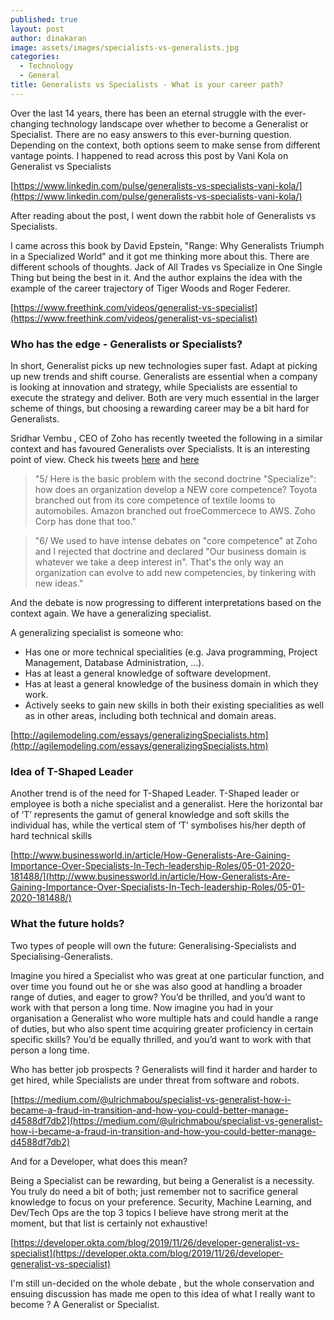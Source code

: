 ```yaml
---
published: true
layout: post
author: dinakaran
image: assets/images/specialists-vs-generalists.jpg
categories:
  - Technology
  - General
title: Generalists vs Specialists - What is your career path?
---
```


Over the last 14 years, there has been an eternal struggle with the ever-changing technology landscape over whether to become a Generalist or Specialist. There are no easy answers to this ever-burning question. Depending on the context, both options seem to make sense from different vantage points. I happened to read across this post by Vani Kola on Generalist vs Specialists 

[https://www.linkedin.com/pulse/generalists-vs-specialists-vani-kola/](https://www.linkedin.com/pulse/generalists-vs-specialists-vani-kola/)

After reading about the post, I went down the rabbit hole of Generalists vs Specialists. 

I came across this book by David Epstein, "Range: Why Generalists Triumph in a Specialized World" and it got me thinking more about this. There are different schools of thoughts. Jack of All Trades vs Specialize in One Single Thing but being the best in it.  And the author explains the idea with the example of the career trajectory of Tiger Woods and Roger Federer. 

[https://www.freethink.com/videos/generalist-vs-specialist](https://www.freethink.com/videos/generalist-vs-specialist)

### Who has the edge - Generalists or Specialists? 

In short, Generalist picks up new technologies super fast. Adapt at picking up new trends and shift course. Generalists are essential when a company is looking at innovation and strategy, while Specialists are essential to execute the strategy and deliver. Both are very much essential in the larger scheme of things, but choosing a rewarding career may be a bit hard for Generalists.  

Sridhar Vembu , CEO of Zoho has recently tweeted the following in a similar context and has favoured Generalists over Specialists. It is an interesting point of view. Check his tweets [here](https://twitter.com/svembu/status/1306054450008567809?s=20)  and [here](https://twitter.com/svembu/status/1306055747046789120?s=20) 

> "5/ Here is the basic problem with the second doctrine "Specialize": how does an organization develop a NEW core competence? Toyota branched out from its core competence of textile looms to automobiles. Amazon branched out froeCommercece to AWS. Zoho Corp has done that too."

> "6/ We used to have intense debates on "core competence" at Zoho and I rejected that doctrine and declared "Our business domain is whatever we take a deep interest in". That's the only way an organization can evolve to add new competencies, by tinkering with new ideas."

And the debate is now progressing to different interpretations based on the context again. We have a generalizing specialist. 

A generalizing specialist is someone who:

- Has one or more technical specialities (e.g. Java programming, Project Management, Database Administration, ...).
- Has at least a general knowledge of software development.
- Has at least a general knowledge of the business domain in which they work.
- Actively seeks to gain new skills in both their existing specialities as well as in other areas, including both technical and domain areas.


[http://agilemodeling.com/essays/generalizingSpecialists.htm](http://agilemodeling.com/essays/generalizingSpecialists.htm)

### Idea of T-Shaped Leader

Another trend is of the need for T-Shaped Leader. T-Shaped leader or employee is both a niche specialist and a generalist. Here the horizontal bar of ‘T’ represents the gamut of general knowledge and soft skills the individual has, while the vertical stem of ‘T’ symbolises his/her depth of hard technical skills

[http://www.businessworld.in/article/How-Generalists-Are-Gaining-Importance-Over-Specialists-In-Tech-leadership-Roles/05-01-2020-181488/](http://www.businessworld.in/article/How-Generalists-Are-Gaining-Importance-Over-Specialists-In-Tech-leadership-Roles/05-01-2020-181488/)


### What the future holds?  

Two types of people will own the future: Generalising-Specialists and Specialising-Generalists.

Imagine you hired a Specialist who was great at one particular function, and over time you found out he or she was also good at handling a broader range of duties, and eager to grow? You’d be thrilled, and you’d want to work with that person a long time. Now imagine you had in your organisation a Generalist who wore multiple hats and could handle a range of duties, but who also spent time acquiring greater proficiency in certain specific skills? You’d be equally thrilled, and you’d want to work with that person a long time.


Who has better job prospects ? Generalists will find it harder and harder to get hired, while Specialists are under threat from software and robots.

[https://medium.com/@ulrichmabou/specialist-vs-generalist-how-i-became-a-fraud-in-transition-and-how-you-could-better-manage-d4588df7db2](https://medium.com/@ulrichmabou/specialist-vs-generalist-how-i-became-a-fraud-in-transition-and-how-you-could-better-manage-d4588df7db2)


And for a Developer, what does this mean? 

Being a Specialist can be rewarding, but being a Generalist is a necessity. You truly do need a bit of both; just remember not to sacrifice general knowledge to focus on your preference. Security, Machine Learning, and Dev/Tech Ops are the top 3 topics I believe have strong merit at the moment, but that list is certainly not exhaustive!

[https://developer.okta.com/blog/2019/11/26/developer-generalist-vs-specialist](https://developer.okta.com/blog/2019/11/26/developer-generalist-vs-specialist)

I'm still un-decided on the whole debate , but the whole conservation and ensuing discussion has made me open to this idea of what I really want to become ? A Generalist or Specialist.
